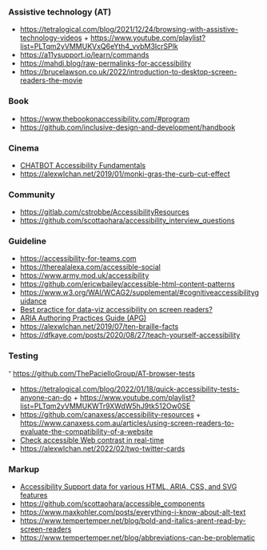 ### Assistive technology (AT)

- https://tetralogical.com/blog/2021/12/24/browsing-with-assistive-technology-videos + https://www.youtube.com/playlist?list=PLTqm2yVMMUKVxQ6eYth4_vvbM3IcrSPlk
- https://a11ysupport.io/learn/commands
- https://mahdi.blog/raw-permalinks-for-accessibility
- https://brucelawson.co.uk/2022/introduction-to-desktop-screen-readers-the-movie

### Book

- https://www.thebookonaccessibility.com/#program
- https://github.com/inclusive-design-and-development/handbook


### Cinema

- [CHATBOT Accessibility Fundamentals](https://www.youtube.com/playlist?list=PLknXoWiYr_QynKoP276ZlGV73aM8uWdq_)
- https://alexwlchan.net/2019/01/monki-gras-the-curb-cut-effect

### Community

- https://gitlab.com/cstrobbe/AccessibilityResources
- https://github.com/scottaohara/accessibility_interview_questions

### Guideline

- https://accessibility-for-teams.com
- https://therealalexa.com/accessible-social
- https://www.army.mod.uk/accessibility
- https://github.com/ericwbailey/accessible-html-content-patterns
- https://www.w3.org/WAI/WCAG2/supplemental/#cognitiveaccessibilityguidance
- [Best practice for data-viz accessibility on screen readers?](https://twitter.com/notdetails/status/1524434689020334080)
- [ARIA Authoring Practices Guide (APG)](https://www.w3.org/WAI/ARIA/apg/patterns/)
- https://alexwlchan.net/2019/07/ten-braille-facts
- https://dfkaye.com/posts/2020/08/27/teach-yourself-accessibility

### Testing

־ https://github.com/ThePacielloGroup/AT-browser-tests
- https://tetralogical.com/blog/2022/01/18/quick-accessibility-tests-anyone-can-do + https://www.youtube.com/playlist?list=PLTqm2yVMMUKWTr9XWdW5hJ9tk512Ow0SE
- https://github.com/canaxess/accessibility-resources + https://www.canaxess.com.au/articles/using-screen-readers-to-evaluate-the-compatibility-of-a-website
- [Check accessible Web contrast in real-time](https://github.com/tigt/contrast-o-vision)
- https://alexwlchan.net/2022/02/two-twitter-cards

### Markup

- [Accessibility Support data for various HTML, ARIA, CSS, and SVG features](https://github.com/accessibilitysupported/a11ysupport.io)
- https://github.com/scottaohara/accessible_components
- https://www.maxkohler.com/posts/everything-i-know-about-alt-text
- https://www.tempertemper.net/blog/bold-and-italics-arent-read-by-screen-readers
- https://www.tempertemper.net/blog/abbreviations-can-be-problematic